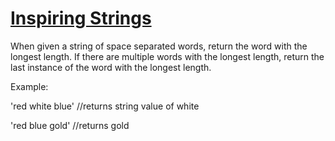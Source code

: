 # [Inspiring Strings](https://www.codewars.com/kata/inspiring-strings "https://www.codewars.com/kata/5939ab6eed348a945f0007b2")

When given a string of space separated words, return the word with the longest length.  If there are multiple words with the longest length, return the last instance of the word with the longest length.


Example: 

'red white blue' //returns string value of white

'red blue gold' //returns gold